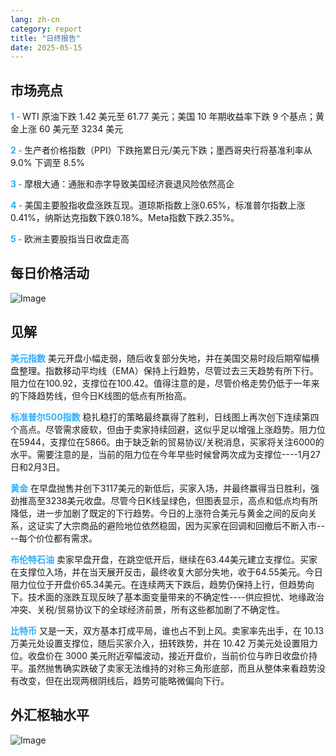 ```yaml
---
lang: zh-cn
category: report
title: "日终报告"
date: 2025-05-15
---
```



<h2>市场亮点</h2>
<strong style="color: #2caef7;">1 - </strong> WTI 原油下跌 1.42 美元至 61.77 美元；美国 10 年期收益率下跌 9 个基点；黄金上涨 60 美元至 3234 美元

<strong style="color: #2caef7;">2 - </strong> 生产者价格指数（PPI）下跌拖累日元/美元下跌；墨西哥央行将基准利率从 9.0% 下调至 8.5%


<strong style="color: #2caef7;">3 - </strong> 摩根大通：通胀和赤字导致美国经济衰退风险依然高企

<strong style="color: #2caef7;">4 - </strong> 美国主要股指收盘涨跌互现。道琼斯指数上涨0.65%，标准普尔指数上涨0.41%，纳斯达克指数下跌0.18%。Meta指数下跌2.35%。

<strong style="color: #2caef7;">5 - </strong> 欧洲主要股指当日收盘走高



<h2>每日价格活动</h2>
<img src="https://markleighedu.github.io/img/May-2025/15-May-2025/price.jpg" alt="Image"/>

<h2>见解</h2>
<strong style="color: #2caef7;">美元指数</strong> 美元开盘小幅走弱，随后收复部分失地，并在美国交易时段后期窄幅横盘整理。指数移动平均线（EMA）保持上行趋势，尽管过去三天趋势有所下行。阻力位在100.92，支撑位在100.42。值得注意的是，尽管价格走势仍低于一年来的下降趋势线，但今日K线图的低点有所抬高。

<strong style="color: #2caef7;">标准普尔500指数</strong> 稳扎稳打的策略最终赢得了胜利，日线图上再次创下连续第四个高点。尽管需求疲软，但由于卖家持续回避，这似乎足以增强上涨趋势。阻力位在5944，支撑位在5866。由于缺乏新的贸易协议/关税消息，买家将关注6000的水平。需要注意的是，当前的阻力位在今年早些时候曾两次成为支撑位----1月27日和2月3日。

<strong style="color: #2caef7;">黄金</strong> 在早盘抛售并创下3117美元的新低后，买家入场，并最终赢得当日胜利，强劲推高至3238美元收盘。尽管今日K线呈绿色，但图表显示，高点和低点均有所降低，进一步加剧了既定的下行趋势。今日的上涨符合美元与黄金之间的反向关系，这证实了大宗商品的避险地位依然稳固，因为买家在回调和回撤后不断入市----每个价位都有需求。

<strong style="color: #2caef7;">布伦特石油</strong> 卖家早盘开盘，在跳空低开后，继续在63.44美元建立支撑位。买家在支撑位入场，并在当天展开反击，最终收复大部分失地，收于64.55美元。今日阻力位位于开盘价65.34美元。在连续两天下跌后，趋势仍保持上行，但趋势向下。技术面的涨跌互现反映了基本面变量带来的不确定性----供应担忧、地缘政治冲突、关税/贸易协议下的全球经济前景，所有这些都加剧了不确定性。

<strong style="color: #2caef7;">比特币</strong> 又是一天，双方基本打成平局，谁也占不到上风。卖家率先出手，在 10.13 万美元处设置支撑位，随后买家介入，扭转跌势，并在 10.42 万美元处设置阻力位。收盘价在 3000 美元附近窄幅波动，接近开盘价，当前价位与昨日收盘价持平。虽然抛售确实跌破了卖家无法维持的对称三角形底部，而且从整体来看趋势没有改变，但在出现两根阴线后，趋势可能略微偏向下行。



<h2>外汇枢轴水平</h2>
<img src="https://markleighedu.github.io/img/May-2025/15-May-2025/pivot.jpg" alt="Image"/>